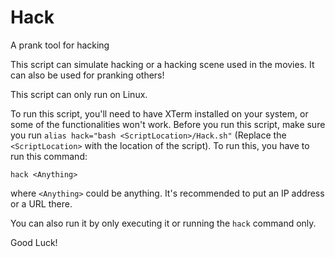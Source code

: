# Hack
A prank tool for hacking

This script can simulate hacking or a hacking scene used in the movies. It can also be used for pranking others!

This script can only run on Linux.

To run this script, you'll need to have XTerm installed on your system, or some of the functionalities won't work. Before you run this script, make sure you run `alias hack="bash <ScriptLocation>/Hack.sh"` (Replace the `<ScriptLocation>` with the location of the script). To run this, you have to run this command:

```hack <Anything>```

where  `<Anything>` could be anything. It's recommended to put an IP address or a URL there.

You can also run it by only executing it or running the `hack` command only.

Good Luck!
